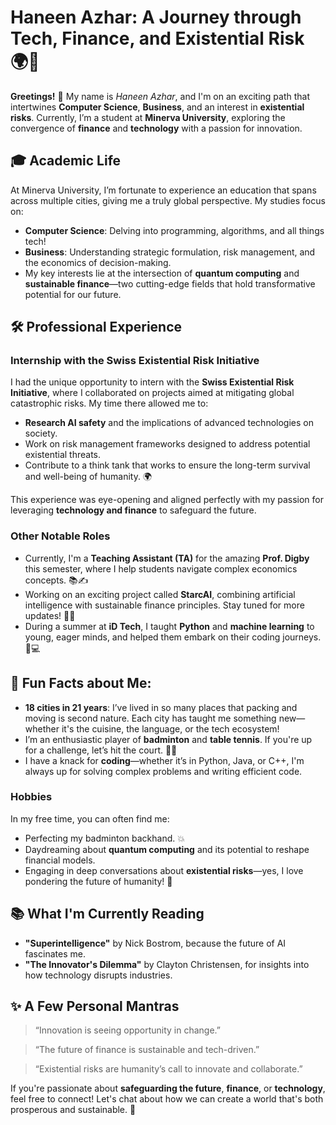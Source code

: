 # Haneen Azhar: A Journey through Tech, Finance, and Existential Risk 🌍🚀

**Greetings!** 👋 My name is *Haneen Azhar*, and I'm on an exciting path that intertwines **Computer Science**, **Business**, and an interest in **existential risks**. Currently, I’m a student at **Minerva University**, exploring the convergence of **finance** and **technology** with a passion for innovation.

## 🎓 Academic Life
At Minerva University, I’m fortunate to experience an education that spans across multiple cities, giving me a truly global perspective. My studies focus on:
- **Computer Science**: Delving into programming, algorithms, and all things tech!
- **Business**: Understanding strategic formulation, risk management, and the economics of decision-making.
- My key interests lie at the intersection of **quantum computing** and **sustainable finance**—two cutting-edge fields that hold transformative potential for our future.

## 🛠️ Professional Experience

### Internship with the **Swiss Existential Risk Initiative**
I had the unique opportunity to intern with the **Swiss Existential Risk Initiative**, where I collaborated on projects aimed at mitigating global catastrophic risks. My time there allowed me to:
- **Research AI safety** and the implications of advanced technologies on society.
- Work on risk management frameworks designed to address potential existential threats.
- Contribute to a think tank that works to ensure the long-term survival and well-being of humanity. 🌍
  
This experience was eye-opening and aligned perfectly with my passion for leveraging **technology and finance** to safeguard the future.

### Other Notable Roles
- Currently, I'm a **Teaching Assistant (TA)** for the amazing **Prof. Digby** this semester, where I help students navigate complex economics concepts. 📚✍️
- Working on an exciting project called **StarcAI**, combining artificial intelligence with sustainable finance principles. Stay tuned for more updates! 🤖🌱
- During a summer at **iD Tech**, I taught **Python** and **machine learning** to young, eager minds, and helped them embark on their coding journeys. 🐍💻

## 🚀 Fun Facts about Me:
- **18 cities in 21 years**: I’ve lived in so many places that packing and moving is second nature. Each city has taught me something new—whether it's the cuisine, the language, or the tech ecosystem!
- I’m an enthusiastic player of **badminton** and **table tennis**. If you're up for a challenge, let’s hit the court. 🏸🏓
- I have a knack for **coding**—whether it’s in Python, Java, or C++, I'm always up for solving complex problems and writing efficient code.

### Hobbies
In my free time, you can often find me:
- Perfecting my badminton backhand. 💥
- Daydreaming about **quantum computing** and its potential to reshape financial models.
- Engaging in deep conversations about **existential risks**—yes, I love pondering the future of humanity! 🌌

## 📚 What I'm Currently Reading
- **"Superintelligence"** by Nick Bostrom, because the future of AI fascinates me.
- **"The Innovator's Dilemma"** by Clayton Christensen, for insights into how technology disrupts industries.
  
## ✨ A Few Personal Mantras
> “Innovation is seeing opportunity in change.”

> “The future of finance is sustainable and tech-driven.”

> “Existential risks are humanity’s call to innovate and collaborate.”

If you're passionate about **safeguarding the future**, **finance**, or **technology**, feel free to connect! Let's chat about how we can create a world that's both prosperous and sustainable. 🌟